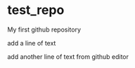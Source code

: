 # test_repo
My first github repository

add a line of text

add another line of text from github editor
